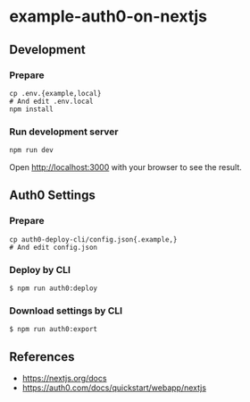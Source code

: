 # example-auth0-on-nextjs

## Development

### Prepare

```shell
cp .env.{example,local}
# And edit .env.local
npm install
```

### Run development server

```bash
npm run dev
```

Open [http://localhost:3000](http://localhost:3000) with your browser to see the result.

## Auth0 Settings

### Prepare

```shell
cp auth0-deploy-cli/config.json{.example,}
# And edit config.json
```

### Deploy by CLI

```shell
$ npm run auth0:deploy
```

### Download settings by CLI

```shell
$ npm run auth0:export
```

## References

- https://nextjs.org/docs
- https://auth0.com/docs/quickstart/webapp/nextjs

